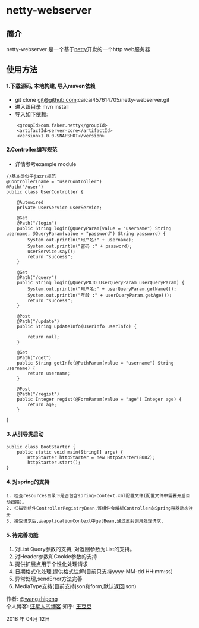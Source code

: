 # netty-webserver

## 简介
netty-webserver 是一个基于[netty](https://github.com/netty/netty)开发的一个http web服务器

## 使用方法
#### 1.下载源码, 本地构建, 导入maven依赖
 - git clone git@github.com:caicai457614705/netty-webserver.git
 - 进入跟目录 mvn install
 - 导入如下依赖:
```
    <groupId>com.faker.netty</groupId>
    <artifactId>server-core</artifactId>
    <version>1.0.0-SNAPSHOT</version>
```
#### 2.Controller编写规范
- 详情参考example module
```
//基本类似于jaxrs规范
@Controller(name = "userController")
@Path("/user")
public class UserController {

    @Autowired
    private UserService userService;

    @Get
    @Path("/login")
    public String login(@QueryParam(value = "username") String username, @QueryParam(value = "password") String password) {
        System.out.println("用户名:" + username);
        System.out.println("密码 :" + password);
        userService.say();
        return "success";
    }

    @Get
    @Path("/query")
    public String login(@QueryPOJO UserQueryParam userQueryParam) {
        System.out.println("用户名:" + userQueryParam.getName());
        System.out.println("年龄 :" + userQueryParam.getAge());
        return "success";
    }

    @Post
    @Path("/update")
    public String updateInfo(UserInfo userInfo) {

        return null;
    }

    @Get
    @Path("/get")
    public String getInfo(@PathParam(value = "username") String username) {
        return username;
    }

    @Post
    @Path("/regist")
    public Integer regist(@FormParam(value = "age") Integer age) {
        return age;
    }

}
```

#### 3. 从引导类启动
```
public class BootStarter {
    public static void main(String[] args) {
        HttpStarter httpStarter = new HttpStarter(8082);
        httpStarter.start();
}
```

#### 4. 对spring的支持
```
1. 检查resources目录下是否包含spring-context.xml配置文件(配置文件中需要开启自动扫描)。
2. 扫描到组件ControllerRegistryBean,该组件会解析Controller向Spring容器动态注册
3. 接受请求后,从applicationContext中getBean,通过反射调用处理请求.
```

#### 5. 待完善功能
1. 对List Query参数的支持, 对返回参数为List的支持。
2. 对Header参数和Cookie参数的支持
3. 提供扩展点用于个性化处理请求
4. 日期格式化处理,提供格式注解(目前只支持yyyy-MM-dd HH:mm:ss)
5. 异常处理,sendError方法完善
6. MediaType支持(目前支持json和form,默认返回json)

作者: [@wangzhipeng](https://github.com/caicai457614705)  
个人博客: [汪星人的博客](https://caicai457614705.github.io/)
知乎: [王豆豆](https://www.zhihu.com/people/wang-dou-dou-81-79)

2018 年 04月 12日 

